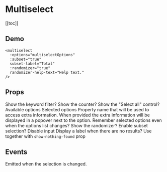 # Multiselect

[[toc]]

## Demo

<multiselect-demo />

```vue
<multiselect
  :options="multiselectOptions"
  :subset="true"
  subset-label="Total"
  :randomizer="true"
  randomizer-help-text="Help text."
/>
```

## Props

<prop name="name" type="String" default-value="multiselect[]">
</prop>

<prop name="filter" type="Boolean" default-value="true">
  Show the keyword filter?
</prop>

<prop name="counter" type="Boolean" default-value="true">
  Show the counter?
</prop>

<prop name="select-all" type="Boolean" default-value="true">
  Show the "Select all" control?
</prop>

<prop name="placeholder" type="String" default-value="Filter list">
</prop>

<prop name="select-all-label" type="String" default-value="Select all">
</prop>

<prop name="options" type="Array" default-value="[]">
  Available options
</prop>

<prop name="selected-options" type="Array" default-value="[]">
  Selected options
</prop>

<prop name="id-property" type="String" default-value="id">
</prop>

<prop name="value-property" type="String" default-value="name">
</prop>

<prop name="extra-property" type="String" default-value="extra">
  Property name that will be used to access extra information.
  When provided the extra information will be displayed in a popover next to the option.
</prop>

<prop name="remember-selection" type="Boolean" default-value="false">
  Remember selected options even when the options list changes?
</prop>

<prop name="randomizer" type="Boolean" default-value="false">
  Show the randomizer?
</prop>

<prop name="randomizer-show" type="String" default-value="Random selection">
</prop>

<prop name="randomizer-how-many" type="String" default-value="How many?">
</prop>

<prop name="randomizer-help-text" type="String">
</prop>

<prop name="randomizer-button" type="String" default-value="Go">
</prop>

<prop name="subset" type="Boolean" default-value="false">
  Enable subset selection?
</prop>

<prop name="subset-type" type="String" default-value="radio">
</prop>

<prop name="subset-name" type="String" default-value="subset">
</prop>

<prop name="subset-label" type="String" default-value="Default">
</prop>

<prop name="selected-subset-options" type="Array" default-value="[]">
</prop>

<prop name="info-icon-class" type="String" default-value="glyphicon glyphicon-info-sign">
</prop>

<prop name="help-icon-class" type="String" default-value="glyphicon glyphicon-question-sign">
</prop>

<prop name="disabled" type="Boolean" default-value="false">
  Disable input
</prop>

<prop name="show-nothing-found" type="Boolean" default-value="false">
  Display a label when there are no results?
</prop>

<prop name="nothing-found-label" type="String" default-value="Nothing found">
  Use together with <code>show-nothing-found</code> prop
</prop>

## Events

<event name="selected" parameters="Ids (Array)">
  Emitted when the selection is changed.
</event>
